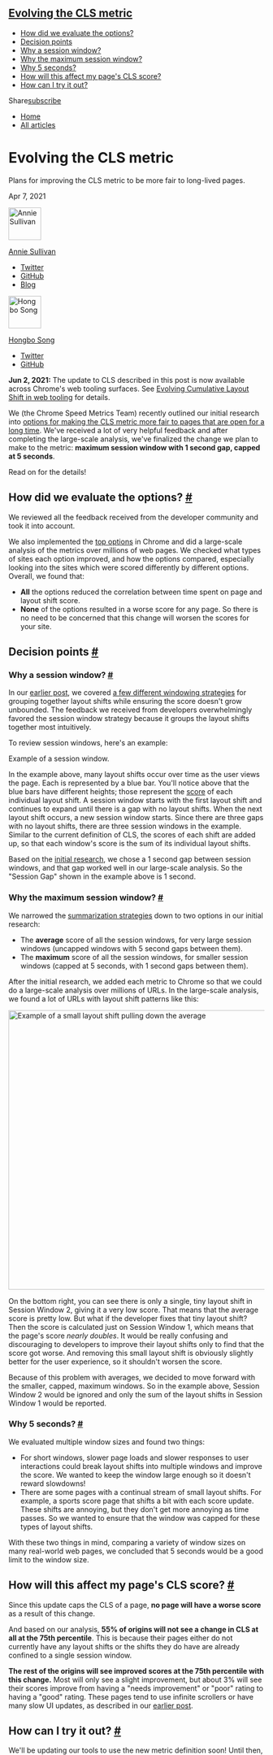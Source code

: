 





<embed src="https://web-dev.imgix.net/image/admin/JSBg0yF1fatrTDQSKiTW.webp?auto=format" class="w-hero w-hero--cover" sizes="100vw" srcset="https://web-dev.imgix.net/image/admin/JSBg0yF1fatrTDQSKiTW.webp?auto=format&amp;w=200 200w, https://web-dev.imgix.net/image/admin/JSBg0yF1fatrTDQSKiTW.webp?auto=format&amp;w=228 228w, https://web-dev.imgix.net/image/admin/JSBg0yF1fatrTDQSKiTW.webp?auto=format&amp;w=260 260w, https://web-dev.imgix.net/image/admin/JSBg0yF1fatrTDQSKiTW.webp?auto=format&amp;w=296 296w, https://web-dev.imgix.net/image/admin/JSBg0yF1fatrTDQSKiTW.webp?auto=format&amp;w=338 338w, https://web-dev.imgix.net/image/admin/JSBg0yF1fatrTDQSKiTW.webp?auto=format&amp;w=385 385w, https://web-dev.imgix.net/image/admin/JSBg0yF1fatrTDQSKiTW.webp?auto=format&amp;w=439 439w, https://web-dev.imgix.net/image/admin/JSBg0yF1fatrTDQSKiTW.webp?auto=format&amp;w=500 500w, https://web-dev.imgix.net/image/admin/JSBg0yF1fatrTDQSKiTW.webp?auto=format&amp;w=571 571w, https://web-dev.imgix.net/image/admin/JSBg0yF1fatrTDQSKiTW.webp?auto=format&amp;w=650 650w, https://web-dev.imgix.net/image/admin/JSBg0yF1fatrTDQSKiTW.webp?auto=format&amp;w=741 741w, https://web-dev.imgix.net/image/admin/JSBg0yF1fatrTDQSKiTW.webp?auto=format&amp;w=845 845w, https://web-dev.imgix.net/image/admin/JSBg0yF1fatrTDQSKiTW.webp?auto=format&amp;w=964 964w, https://web-dev.imgix.net/image/admin/JSBg0yF1fatrTDQSKiTW.webp?auto=format&amp;w=1098 1098w, https://web-dev.imgix.net/image/admin/JSBg0yF1fatrTDQSKiTW.webp?auto=format&amp;w=1252 1252w, https://web-dev.imgix.net/image/admin/JSBg0yF1fatrTDQSKiTW.webp?auto=format&amp;w=1428 1428w, https://web-dev.imgix.net/image/admin/JSBg0yF1fatrTDQSKiTW.webp?auto=format&amp;w=1600 1600w" width="1600" height="480" />

<a href="#evolving-the-cls-metric" class="w-toc__header--link">Evolving the CLS metric</a>
------------------------------------------------------------------------------------------

-   [How did we evaluate the options?](#how-did-we-evaluate-the-options)
-   [Decision points](#decision-points)
-   [Why a session window?](#why-a-session-window)
-   [Why the maximum session window?](#why-the-maximum-session-window)
-   [Why 5 seconds?](#why-5-seconds)
-   [How will this affect my page's CLS score?](#how-will-this-affect-my-page's-cls-score)
-   [How can I try it out?](#how-can-i-try-it-out)

Share<a href="/newsletter/" class="gc-analytics-event w-actions__fab w-actions__fab--subscribe"><span>subscribe</span></a>

-   <a href="/" class="gc-analytics-event w-breadcrumbs__link w-breadcrumbs__link--left-justify">Home</a>
-   <a href="/blog" class="gc-analytics-event w-breadcrumbs__link">All articles</a>

Evolving the CLS metric
=======================

Plans for improving the CLS metric to be more fair to long-lived pages.

Apr 7, 2021

[<img src="https://web-dev.imgix.net/image/admin/Elo3rfkiDHm148ov4IZU.jpg?auto=format&amp;fit=crop&amp;h=64&amp;w=64" alt="Annie Sullivan" class="w-author__image" sizes="(min-width: 64px) 64px, calc(100vw - 48px)" srcset="https://web-dev.imgix.net/image/admin/Elo3rfkiDHm148ov4IZU.jpg?fit=crop&amp;h=64&amp;w=64&amp;auto=format&amp;dpr=1&amp;q=75, https://web-dev.imgix.net/image/admin/Elo3rfkiDHm148ov4IZU.jpg?fit=crop&amp;h=64&amp;w=64&amp;auto=format&amp;dpr=2&amp;q=50 2x, https://web-dev.imgix.net/image/admin/Elo3rfkiDHm148ov4IZU.jpg?fit=crop&amp;h=64&amp;w=64&amp;auto=format&amp;dpr=3&amp;q=35 3x, https://web-dev.imgix.net/image/admin/Elo3rfkiDHm148ov4IZU.jpg?fit=crop&amp;h=64&amp;w=64&amp;auto=format&amp;dpr=4&amp;q=23 4x, https://web-dev.imgix.net/image/admin/Elo3rfkiDHm148ov4IZU.jpg?fit=crop&amp;h=64&amp;w=64&amp;auto=format&amp;dpr=5&amp;q=20 5x" width="64" height="64" />](/authors/anniesullie/)

<a href="/authors/anniesullie/" class="w-author__name-link">Annie Sullivan</a>

-   <a href="https://twitter.com/anniesullie" class="w-author__link">Twitter</a>
-   <a href="https://github.com/anniesullie" class="w-author__link">GitHub</a>
-   <a href="https://anniesullie.com" class="w-author__link">Blog</a>

[<img src="https://web-dev.imgix.net/image/MZfwZ8oVW8U6tzo5CXffcER0jR83/ieAP4AO0so7own9kFVW4.png?auto=format&amp;fit=crop&amp;h=64&amp;w=64" alt="Hongbo Song" class="w-author__image" sizes="(min-width: 64px) 64px, calc(100vw - 48px)" srcset="https://web-dev.imgix.net/image/MZfwZ8oVW8U6tzo5CXffcER0jR83/ieAP4AO0so7own9kFVW4.png?fit=crop&amp;h=64&amp;w=64&amp;auto=format&amp;dpr=1&amp;q=75, https://web-dev.imgix.net/image/MZfwZ8oVW8U6tzo5CXffcER0jR83/ieAP4AO0so7own9kFVW4.png?fit=crop&amp;h=64&amp;w=64&amp;auto=format&amp;dpr=2&amp;q=50 2x, https://web-dev.imgix.net/image/MZfwZ8oVW8U6tzo5CXffcER0jR83/ieAP4AO0so7own9kFVW4.png?fit=crop&amp;h=64&amp;w=64&amp;auto=format&amp;dpr=3&amp;q=35 3x, https://web-dev.imgix.net/image/MZfwZ8oVW8U6tzo5CXffcER0jR83/ieAP4AO0so7own9kFVW4.png?fit=crop&amp;h=64&amp;w=64&amp;auto=format&amp;dpr=4&amp;q=23 4x, https://web-dev.imgix.net/image/MZfwZ8oVW8U6tzo5CXffcER0jR83/ieAP4AO0so7own9kFVW4.png?fit=crop&amp;h=64&amp;w=64&amp;auto=format&amp;dpr=5&amp;q=20 5x" width="64" height="64" />](/authors/hbsong/)

<a href="/authors/hbsong/" class="w-author__name-link">Hongbo Song</a>

-   <a href="https://twitter.com/HongboSong" class="w-author__link">Twitter</a>
-   <a href="https://github.com/debugtive0517" class="w-author__link">GitHub</a>

**Jun 2, 2021:** The update to CLS described in this post is now available across Chrome's web tooling surfaces. See [Evolving Cumulative Layout Shift in web tooling](/cls-web-tooling/) for details.

We (the Chrome Speed Metrics Team) recently outlined our initial research into [options for making the CLS metric more fair to pages that are open for a long time](/better-layout-shift-metric/). We've received a lot of very helpful feedback and after completing the large-scale analysis, we've finalized the change we plan to make to the metric: **maximum session window with 1 second gap, capped at 5 seconds**.

Read on for the details!

How did we evaluate the options? <a href="#how-did-we-evaluate-the-options" class="w-headline-link">#</a>
---------------------------------------------------------------------------------------------------------

We reviewed all the feedback received from the developer community and took it into account.

We also implemented the [top options](/better-layout-shift-metric/#best-strategies) in Chrome and did a large-scale analysis of the metrics over millions of web pages. We checked what types of sites each option improved, and how the options compared, especially looking into the sites which were scored differently by different options. Overall, we found that:

-   **All** the options reduced the correlation between time spent on page and layout shift score.
-   **None** of the options resulted in a worse score for any page. So there is no need to be concerned that this change will worsen the scores for your site.

Decision points <a href="#decision-points" class="w-headline-link">#</a>
------------------------------------------------------------------------

### Why a session window? <a href="#why-a-session-window" class="w-headline-link">#</a>

In our [earlier post](/better-layout-shift-metric/), we covered [a few different windowing strategies](/better-layout-shift-metric/#windowing-strategies) for grouping together layout shifts while ensuring the score doesn't grow unbounded. The feedback we received from developers overwhelmingly favored the session window strategy because it groups the layout shifts together most intuitively.

To review session windows, here's an example:

Example of a session window.

In the example above, many layout shifts occur over time as the user views the page. Each is represented by a blue bar. You'll notice above that the blue bars have different heights; those represent the [score](/cls/#layout-shift-score) of each individual layout shift. A session window starts with the first layout shift and continues to expand until there is a gap with no layout shifts. When the next layout shift occurs, a new session window starts. Since there are three gaps with no layout shifts, there are three session windows in the example. Similar to the current definition of CLS, the scores of each shift are added up, so that each window's score is the sum of its individual layout shifts.

Based on the [initial research](/better-layout-shift-metric/#best-strategies), we chose a 1 second gap between session windows, and that gap worked well in our large-scale analysis. So the "Session Gap" shown in the example above is 1 second.

### Why the maximum session window? <a href="#why-the-maximum-session-window" class="w-headline-link">#</a>

We narrowed the [summarization strategies](/better-layout-shift-metric/#summarization) down to two options in our initial research:

-   The **average** score of all the session windows, for very large session windows (uncapped windows with 5 second gaps between them).
-   The **maximum** score of all the session windows, for smaller session windows (capped at 5 seconds, with 1 second gaps between them).

After the initial research, we added each metric to Chrome so that we could do a large-scale analysis over millions of URLs. In the large-scale analysis, we found a lot of URLs with layout shift patterns like this:

<img src="https://web-dev.imgix.net/image/MZfwZ8oVW8U6tzo5CXffcER0jR83/bW3lHZmss3cqGayZsq4P.png?auto=format" alt="Example of a small layout shift pulling down the average" sizes="(min-width: 800px) 800px, calc(100vw - 48px)" srcset="https://web-dev.imgix.net/image/MZfwZ8oVW8U6tzo5CXffcER0jR83/bW3lHZmss3cqGayZsq4P.png?auto=format&amp;w=200 200w, https://web-dev.imgix.net/image/MZfwZ8oVW8U6tzo5CXffcER0jR83/bW3lHZmss3cqGayZsq4P.png?auto=format&amp;w=228 228w, https://web-dev.imgix.net/image/MZfwZ8oVW8U6tzo5CXffcER0jR83/bW3lHZmss3cqGayZsq4P.png?auto=format&amp;w=260 260w, https://web-dev.imgix.net/image/MZfwZ8oVW8U6tzo5CXffcER0jR83/bW3lHZmss3cqGayZsq4P.png?auto=format&amp;w=296 296w, https://web-dev.imgix.net/image/MZfwZ8oVW8U6tzo5CXffcER0jR83/bW3lHZmss3cqGayZsq4P.png?auto=format&amp;w=338 338w, https://web-dev.imgix.net/image/MZfwZ8oVW8U6tzo5CXffcER0jR83/bW3lHZmss3cqGayZsq4P.png?auto=format&amp;w=385 385w, https://web-dev.imgix.net/image/MZfwZ8oVW8U6tzo5CXffcER0jR83/bW3lHZmss3cqGayZsq4P.png?auto=format&amp;w=439 439w, https://web-dev.imgix.net/image/MZfwZ8oVW8U6tzo5CXffcER0jR83/bW3lHZmss3cqGayZsq4P.png?auto=format&amp;w=500 500w, https://web-dev.imgix.net/image/MZfwZ8oVW8U6tzo5CXffcER0jR83/bW3lHZmss3cqGayZsq4P.png?auto=format&amp;w=571 571w, https://web-dev.imgix.net/image/MZfwZ8oVW8U6tzo5CXffcER0jR83/bW3lHZmss3cqGayZsq4P.png?auto=format&amp;w=650 650w, https://web-dev.imgix.net/image/MZfwZ8oVW8U6tzo5CXffcER0jR83/bW3lHZmss3cqGayZsq4P.png?auto=format&amp;w=741 741w, https://web-dev.imgix.net/image/MZfwZ8oVW8U6tzo5CXffcER0jR83/bW3lHZmss3cqGayZsq4P.png?auto=format&amp;w=845 845w, https://web-dev.imgix.net/image/MZfwZ8oVW8U6tzo5CXffcER0jR83/bW3lHZmss3cqGayZsq4P.png?auto=format&amp;w=964 964w, https://web-dev.imgix.net/image/MZfwZ8oVW8U6tzo5CXffcER0jR83/bW3lHZmss3cqGayZsq4P.png?auto=format&amp;w=1098 1098w, https://web-dev.imgix.net/image/MZfwZ8oVW8U6tzo5CXffcER0jR83/bW3lHZmss3cqGayZsq4P.png?auto=format&amp;w=1252 1252w, https://web-dev.imgix.net/image/MZfwZ8oVW8U6tzo5CXffcER0jR83/bW3lHZmss3cqGayZsq4P.png?auto=format&amp;w=1428 1428w, https://web-dev.imgix.net/image/MZfwZ8oVW8U6tzo5CXffcER0jR83/bW3lHZmss3cqGayZsq4P.png?auto=format&amp;w=1600 1600w" width="800" height="550" />

On the bottom right, you can see there is only a single, tiny layout shift in Session Window 2, giving it a very low score. That means that the average score is pretty low. But what if the developer fixes that tiny layout shift? Then the score is calculated just on Session Window 1, which means that the page's score *nearly doubles*. It would be really confusing and discouraging to developers to improve their layout shifts only to find that the score got worse. And removing this small layout shift is obviously slightly better for the user experience, so it shouldn't worsen the score.

Because of this problem with averages, we decided to move forward with the smaller, capped, maximum windows. So in the example above, Session Window 2 would be ignored and only the sum of the layout shifts in Session Window 1 would be reported.

### Why 5 seconds? <a href="#why-5-seconds" class="w-headline-link">#</a>

We evaluated multiple window sizes and found two things:

-   For short windows, slower page loads and slower responses to user interactions could break layout shifts into multiple windows and improve the score. We wanted to keep the window large enough so it doesn't reward slowdowns!
-   There are some pages with a continual stream of small layout shifts. For example, a sports score page that shifts a bit with each score update. These shifts are annoying, but they don't get more annoying as time passes. So we wanted to ensure that the window was capped for these types of layout shifts.

With these two things in mind, comparing a variety of window sizes on many real-world web pages, we concluded that 5 seconds would be a good limit to the window size.

How will this affect my page's CLS score? <a href="#how-will-this-affect-my-page&#39;s-cls-score" class="w-headline-link">#</a>
-------------------------------------------------------------------------------------------------------------------------------

Since this update caps the CLS of a page, **no page will have a worse score** as a result of this change.

And based on our analysis, **55% of origins will not see a change in CLS at all at the 75th percentile**. This is because their pages either do not currently have any layout shifts or the shifts they do have are already confined to a single session window.

**The rest of the origins will see improved scores at the 75th percentile with this change.** Most will only see a slight improvement, but about 3% will see their scores improve from having a "needs improvement" or "poor" rating to having a "good" rating. These pages tend to use infinite scrollers or have many slow UI updates, as described in our [earlier post](/better-layout-shift-metric/).

How can I try it out? <a href="#how-can-i-try-it-out" class="w-headline-link">#</a>
-----------------------------------------------------------------------------------

We'll be updating our tools to use the new metric definition soon! Until then, you can try out the updated version of CLS on any site using the [example JavaScript implementations](https://github.com/mmocny/web-vitals/wiki/Snippets-for-LSN-using-PerformanceObserver) or the [fork of the Web Vitals extension](https://github.com/mmocny/web-vitals-extension/tree/experimental-ls).

Thanks to everyone who took the time to read the previous post and give their feedback!

<a href="/tags/performance/" class="w-chip">Performance</a> <a href="/tags/web-vitals/" class="w-chip">Web Vitals</a>

<span class="w-mr--sm">Last updated: Apr 7, 2021 </span>[Improve article](https://github.com/GoogleChrome/web.dev/blob/master/src/site/content/en/blog/evolving-cls/index.md)

<a href="/blog" class="gc-analytics-event w-article-navigation__link w-article-navigation__link--back w-article-navigation__link--single">Return to all articles</a>

-   ### Contribute

    -   <a href="https://github.com/GoogleChrome/web.dev/issues/new?assignees=&amp;labels=bug&amp;template=bug_report.md&amp;title=" class="w-footer__linkbox-link">File a bug</a>
    -   <a href="https://github.com/googlechrome/web.dev" class="w-footer__linkbox-link">View source</a>

-   ### Related content

    -   <a href="https://blog.chromium.org/" class="w-footer__linkbox-link">Chrome updates</a>
    -   <a href="https://developers.google.com/web/" class="w-footer__linkbox-link">Web Fundamentals</a>
    -   <a href="https://developers.google.com/web/showcase/" class="w-footer__linkbox-link">Case studies</a>
    -   <a href="https://devwebfeed.appspot.com/" class="w-footer__linkbox-link">DevWeb Content Firehose</a>
    -   <a href="/podcasts/" class="w-footer__linkbox-link">Podcasts</a>
    -   <a href="/shows/" class="w-footer__linkbox-link">Shows</a>

-   ### Connect

    -   <a href="https://www.twitter.com/ChromiumDev" class="w-footer__linkbox-link">Twitter</a>
    -   <a href="https://www.youtube.com/user/ChromeDevelopers" class="w-footer__linkbox-link">YouTube</a>

<a href="https://developers.google.com/" class="w-footer__utility-logo-link"><img src="/images/lockup-color.png" alt="Google Developers" class="w-footer__utility-logo" width="185" height="33" /></a>

-   <a href="https://developer.chrome.com/" class="w-footer__utility-link">Chrome</a>
-   <a href="https://firebase.google.com/" class="w-footer__utility-link">Firebase</a>
-   <a href="https://cloud.google.com/" class="w-footer__utility-link">Google Cloud Platform</a>
-   <a href="https://developers.google.com/products" class="w-footer__utility-link">All products</a>

<!-- -->

-   <a href="https://policies.google.com/" class="w-footer__utility-link">Terms &amp; Privacy</a>
-   <a href="/community-guidelines/" class="w-footer__utility-link">Community Guidelines</a>

Except as otherwise noted, the content of this page is licensed under the [Creative Commons Attribution 4.0 License](https://creativecommons.org/licenses/by/4.0/), and code samples are licensed under the [Apache 2.0 License](https://www.apache.org/licenses/LICENSE-2.0). For details, see the [Google Developers Site Policies](https://developers.google.com/terms/site-policies).
